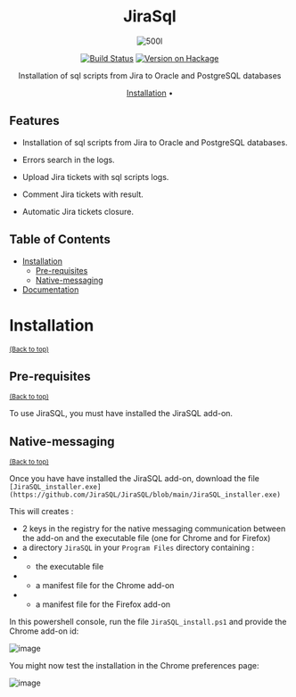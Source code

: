 <div align="center">

# JiraSql

![500l](https://github.com/user-attachments/assets/cc6cdbfe-0d3d-4be8-a77a-09a20b32fbf3)

[![Build Status](https://api.travis-ci.com/ivanperez-keera/Yampa.svg?branch=master)](https://app.travis-ci.com/github/ivanperez-keera/Yampa)
[![Version on Hackage](https://img.shields.io/hackage/v/Yampa.svg)](https://hackage.haskell.org/package/Yampa)

Installation of sql scripts from Jira to Oracle and PostgreSQL databases

[Installation](#installation) •

</div>

## Features

- Installation of sql scripts from Jira to Oracle and PostgreSQL databases.

- Errors search in the logs.

- Upload Jira tickets with sql scripts logs.

- Comment Jira tickets with result.

- Automatic Jira tickets closure.

## Table of Contents

- [Installation](#installation)
  - [Pre-requisites](#pre-requisites)
  - [Native-messaging](#native-messaging)
- [Documentation](#documentation)

# Installation
<sup>[(Back to top)](#table-of-contents)</sup>

## Pre-requisites
<sup>[(Back to top)](#table-of-contents)</sup>

To use JiraSQL, you must have installed the JiraSQL add-on.

## Native-messaging
<sup>[(Back to top)](#table-of-contents)</sup>

Once you have have installed the JiraSQL add-on, download the file `[JiraSQL_installer.exe](https://github.com/JiraSQL/JiraSQL/blob/main/JiraSQL_installer.exe)`

This will creates :
* 2 keys in the registry for the native messaging communication between the add-on and the executable file (one for Chrome and for Firefox)
* a directory `JiraSQL` in your `Program Files` directory containing :
* * the executable file
* * a manifest file for the Chrome add-on
* * a manifest file for the Firefox add-on


In this powershell console, run the file `JiraSQL_install.ps1` and provide the Chrome add-on id:

![image](https://github.com/user-attachments/assets/bc4be713-4efc-4cd7-9b5e-30f752df9c7e)

You might now test the installation in the Chrome preferences page:

![image](https://github.com/user-attachments/assets/d2fd13db-1c58-42a9-a0c8-5200bec757b0)
